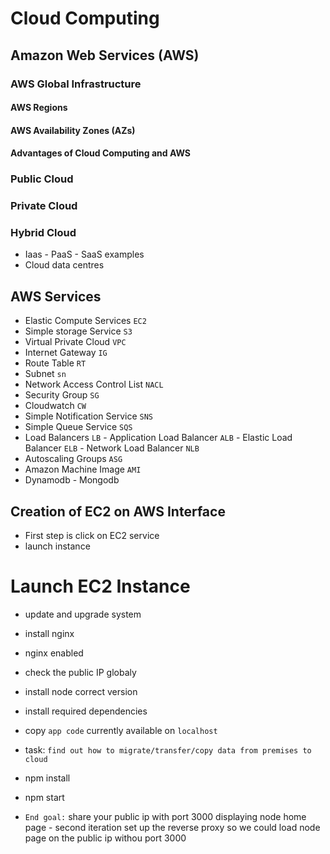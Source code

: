 # Cloud Computing
## Amazon Web Services (AWS)
### AWS Global Infrastructure
#### AWS Regions
#### AWS Availability Zones (AZs)
#### Advantages of Cloud Computing and AWS

### Public Cloud
### Private Cloud
### Hybrid Cloud
- Iaas - PaaS - SaaS examples
- Cloud data centres


## AWS Services
- Elastic Compute Services `EC2`
- Simple storage Service `S3`
- Virtual Private Cloud `VPC`
- Internet Gateway `IG`
- Route Table `RT`
- Subnet `sn`
- Network Access Control List `NACL`
- Security Group `SG`
- Cloudwatch `CW`
- Simple Notification Service `SNS`
- Simple Queue Service `SQS`
- Load Balancers `LB` - Application Load Balancer `ALB` - Elastic Load Balancer `ELB` - Network Load Balancer `NLB`
- Autoscaling Groups `ASG`
- Amazon Machine Image `AMI`
- Dynamodb - Mongodb

## Creation of EC2 on AWS Interface
- First step is click on EC2 service
- launch instance

# Launch EC2 Instance


- update and upgrade system
- install nginx
- nginx enabled
- check the public IP globaly

- install node correct version
- install required dependencies
- copy `app code` currently available on `localhost`
- task: `find out how to migrate/transfer/copy data from premises to cloud`
  
- npm install
- npm start

- `End goal:` share your public ip with port 3000 displaying node home page - second iteration set up the reverse proxy so we could load node page on the public ip withou port 3000

